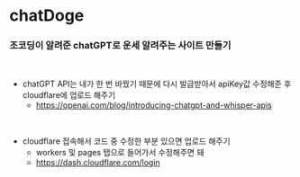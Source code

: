 # chatDoge

### 조코딩이 알려준 chatGPT로 운세 알려주는 사이트 만들기


<br>

- chatGPT API는 내가 한 번 바꿨기 때문에 다시 발급받아서 apiKey값 수정해준 후 cloudflare에 업로드 해주기
  - https://openai.com/blog/introducing-chatgpt-and-whisper-apis

<br>

- cloudflare 접속해서 코드 중 수정한 부분 있으면 업로드 해주기
  - workers 및 pages 탭으로 들어가서 수정해주면 돼
  - https://dash.cloudflare.com/login


